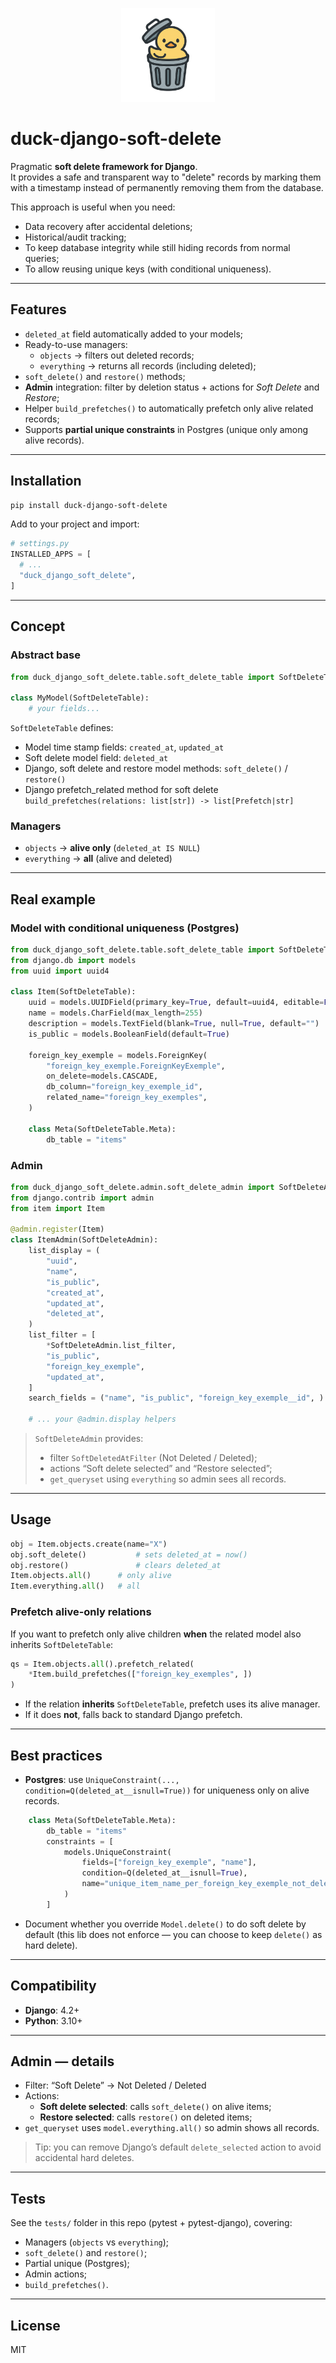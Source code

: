 <p align="center">
  <img src="https://github.com/PheFreire/DuckDjangoSoftDelete/blob/main/assets/logo.png" alt="DuckDI Logo" width="150" />
</p>

# duck-django-soft-delete

Pragmatic **soft delete framework for Django**.  
It provides a safe and transparent way to "delete" records by marking them with a timestamp instead of permanently removing them from the database.

This approach is useful when you need:
- Data recovery after accidental deletions;
- Historical/audit tracking;
- To keep database integrity while still hiding records from normal queries;
- To allow reusing unique keys (with conditional uniqueness).

---

## Features

- `deleted_at` field automatically added to your models;
- Ready-to-use managers:
  - `objects` → filters out deleted records;
  - `everything` → returns all records (including deleted);
- `soft_delete()` and `restore()` methods;
- **Admin** integration: filter by deletion status + actions for *Soft Delete* and *Restore*;
- Helper `build_prefetches()` to automatically prefetch only alive related records;
- Supports **partial unique constraints** in Postgres (unique only among alive records).

---

## Installation

```bash
pip install duck-django-soft-delete
```

Add to your project and import:

```python
# settings.py
INSTALLED_APPS = [
  # ...
  "duck_django_soft_delete",
]
```

---

## Concept

### Abstract base

```python
from duck_django_soft_delete.table.soft_delete_table import SoftDeleteTable

class MyModel(SoftDeleteTable):
    # your fields...
```

`SoftDeleteTable` defines:
- Model time stamp fields: `created_at`, `updated_at`
- Soft delete model field: `deleted_at`
- Django, soft delete and restore model methods: `soft_delete()` / `restore()`
- Django prefetch_related method for soft delete `build_prefetches(relations: list[str]) -> list[Prefetch|str]`

### Managers

- `objects` → **alive only** (`deleted_at IS NULL`)  
- `everything` → **all** (alive and deleted)

---

## Real example

### Model with conditional uniqueness (Postgres)

```python
from duck_django_soft_delete.table.soft_delete_table import SoftDeleteTable
from django.db import models
from uuid import uuid4

class Item(SoftDeleteTable):
    uuid = models.UUIDField(primary_key=True, default=uuid4, editable=False)
    name = models.CharField(max_length=255)
    description = models.TextField(blank=True, null=True, default="")
    is_public = models.BooleanField(default=True)
    
    foreign_key_exemple = models.ForeignKey(
		"foreign_key_exemple.ForeignKeyExemple",
		on_delete=models.CASCADE,
		db_column="foreign_key_exemple_id",
		related_name="foreign_key_exemples",
	)
	
	class Meta(SoftDeleteTable.Meta):
		db_table = "items"
```

### Admin

```python
from duck_django_soft_delete.admin.soft_delete_admin import SoftDeleteAdmin
from django.contrib import admin
from item import Item

@admin.register(Item)
class ItemAdmin(SoftDeleteAdmin):
    list_display = (
        "uuid", 
        "name",
        "is_public",
        "created_at", 
        "updated_at", 
        "deleted_at",
    )
    list_filter = [
	    *SoftDeleteAdmin.list_filter, 
	    "is_public", 
	    "foreign_key_exemple",
	    "updated_at",
	]
    search_fields = ("name", "is_public", "foreign_key_exemple__id", )

    # ... your @admin.display helpers
```

> `SoftDeleteAdmin` provides:
> - filter `SoftDeletedAtFilter` (Not Deleted / Deleted);
> - actions “Soft delete selected” and “Restore selected”;
> - `get_queryset` using `everything` so admin sees all records.

---

## Usage

```python
obj = Item.objects.create(name="X")
obj.soft_delete()           # sets deleted_at = now()
obj.restore()               # clears deleted_at
Item.objects.all()      # only alive
Item.everything.all()   # all
```

### Prefetch alive-only relations
If you want to prefetch only alive children **when** the related model also inherits `SoftDeleteTable`:

```python
qs = Item.objects.all().prefetch_related(
    *Item.build_prefetches(["foreign_key_exemples", ])
)
```

- If the relation **inherits** `SoftDeleteTable`, prefetch uses its alive manager.
- If it does **not**, falls back to standard Django prefetch.

---

## Best practices

- **Postgres**: use `UniqueConstraint(..., condition=Q(deleted_at__isnull=True))` for uniqueness only on alive records. 
```python
	class Meta(SoftDeleteTable.Meta):
		db_table = "items"
		constraints = [
			models.UniqueConstraint(
				fields=["foreign_key_exemple", "name"],
				condition=Q(deleted_at__isnull=True),
				name="unique_item_name_per_foreign_key_exemple_not_deleted",
			)
		]
```

- Document whether you override `Model.delete()` to do soft delete by default (this lib does not enforce — you can choose to keep `delete()` as hard delete).

---

## Compatibility

- **Django**: 4.2+
- **Python**: 3.10+

---

## Admin — details

- Filter: “Soft Delete” → Not Deleted / Deleted  
- Actions:
  - **Soft delete selected**: calls `soft_delete()` on alive items;
  - **Restore selected**: calls `restore()` on deleted items;
- `get_queryset` uses `model.everything.all()` so admin shows all records.

> Tip: you can remove Django’s default `delete_selected` action to avoid accidental hard deletes.

---

## Tests

See the `tests/` folder in this repo (pytest + pytest-django), covering:
- Managers (`objects` vs `everything`);
- `soft_delete()` and `restore()`;
- Partial unique (Postgres);
- Admin actions;
- `build_prefetches()`.

---

## License
MIT

